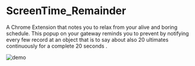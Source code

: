 # ScreenTime_Remainder
 A Chrome Extension that notes you to relax from your alive and boring schedule. This popup on your gateway reminds you to prevent by notifying  every few record at an object that is to say about also 20 ultimates continuously for a complete 20 seconds .

![demo](https://user-images.githubusercontent.com/78156807/171477919-9fb03a60-1d75-4abe-834a-7030f8bca7e6.png)


